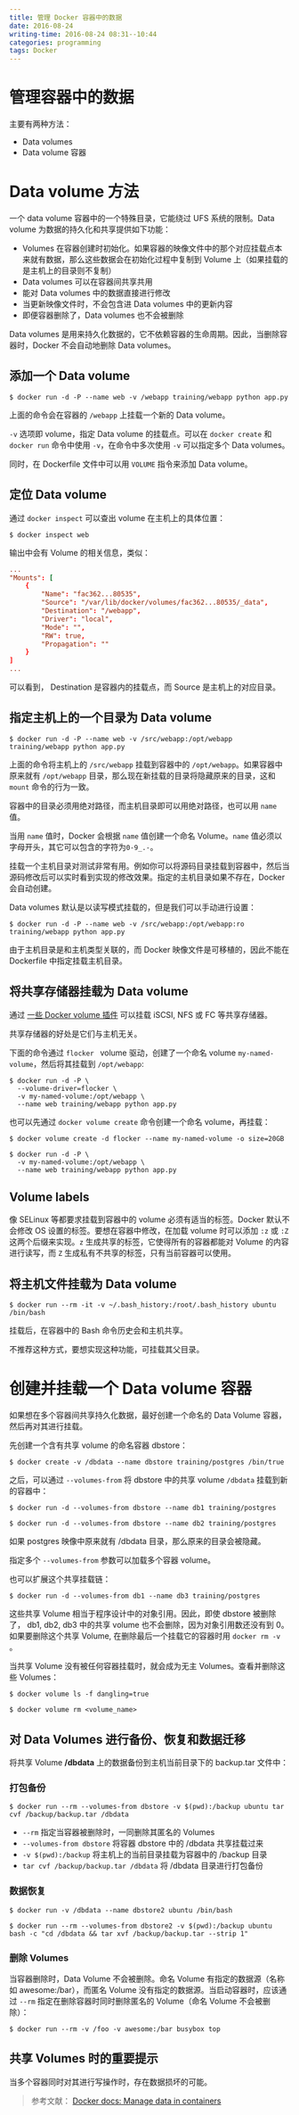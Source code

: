 ```yaml
---
title: 管理 Docker 容器中的数据
date: 2016-08-24
writing-time: 2016-08-24 08:31--10:44
categories: programming
tags: Docker
---
```


# 管理容器中的数据

主要有两种方法：

+ Data volumes
+ Data volume 容器


# Data volume 方法

一个 data volume 容器中的一个特殊目录，它能绕过 UFS 系统的限制。Data volume 为数据的持久化和共享提供如下功能：

+ Volumes 在容器创建时初始化。如果容器的映像文件中的那个对应挂载点本来就有数据，那么这些数据会在初始化过程中复制到 Volume 上（如果挂载的是主机上的目录则不复制）
+ Data volumes 可以在容器间共享共用
+ 能对 Data volumes 中的数据直接进行修改
+ 当更新映像文件时，不会包含进 Data volumes 中的更新内容
+ 即便容器删除了，Data volumes 也不会被删除


Data volumes 是用来持久化数据的，它不依赖容器的生命周期。因此，当删除容器时，Docker 不会自动地删除 Data volumes。

## 添加一个 Data volume

```shell
$ docker run -d -P --name web -v /webapp training/webapp python app.py
```

上面的命令会在容器的 `/webapp` 上挂载一个新的 Data volume。

`-v` 选项即 volume，指定 Data volume 的挂载点。可以在 `docker create` 和 `docker run` 命令中使用 `-v`，在命令中多次使用 `-v` 可以指定多个 Data volumes。

同时，在 Dockerfile 文件中可以用 `VOLUME` 指令来添加 Data volume。

## 定位 Data volume

通过 `docker inspect` 可以查出 volume 在主机上的具体位置：

```shell
$ docker inspect web
```

输出中会有 Volume 的相关信息，类似：

```conf
...
"Mounts": [
    {
        "Name": "fac362...80535",
        "Source": "/var/lib/docker/volumes/fac362...80535/_data",
        "Destination": "/webapp",
        "Driver": "local",
        "Mode": "",
        "RW": true,
        "Propagation": ""
    }
]
...
```

可以看到， Destination 是容器内的挂载点，而 Source 是主机上的对应目录。

## 指定主机上的一个目录为 Data volume

```shell
$ docker run -d -P --name web -v /src/webapp:/opt/webapp training/webapp python app.py
```

上面的命令将主机上的 `/src/webapp` 挂载到容器中的 `/opt/webapp`。如果容器中原来就有 `/opt/webapp` 目录，那么现在新挂载的目录将隐藏原来的目录，这和 `mount` 命令的行为一致。

容器中的目录必须用绝对路径，而主机目录即可以用绝对路径，也可以用 `name` 值。

当用 `name` 值时，Docker 会根据 `name` 值创建一个命名 Volume。`name` 值必须以字母开头，其它可以包含的字符为`0-9_.-`。

挂载一个主机目录对测试非常有用。例如你可以将源码目录挂载到容器中，然后当源码修改后可以实时看到实现的修改效果。指定的主机目录如果不存在，Docker 会自动创建。

Data volumes 默认是以读写模式挂载的，但是我们可以手动进行设置：

```shell
$ docker run -d -P --name web -v /src/webapp:/opt/webapp:ro training/webapp python app.py
```

由于主机目录是和主机类型关联的，而 Docker 映像文件是可移植的，因此不能在 Dockerfile 中指定挂载主机目录。

## 将共享存储器挂载为 Data volume

通过 [一些 Docker volume 插件](https://docs.docker.com/engine/extend/plugins_volume/) 可以挂载 iSCSI, NFS 或 FC 等共享存储器。

共享存储器的好处是它们与主机无关。

下面的命令通过 `flocker ` volume 驱动，创建了一个命名 volume `my-named-volume`，然后将其挂载到 `/opt/webapp`:

```shell
$ docker run -d -P \
  --volume-driver=flocker \
  -v my-named-volume:/opt/webapp \
  --name web training/webapp python app.py
```

也可以先通过 `docker volume create` 命令创建一个命名 volume，再挂载：

```shell
$ docker volume create -d flocker --name my-named-volume -o size=20GB

$ docker run -d -P \
  -v my-named-volume:/opt/webapp \
  --name web training/webapp python app.py
```

## Volume labels

像 SELinux 等都要求挂载到容器中的 volume 必须有适当的标签。Docker 默认不会修改 OS 设置的标签。要想在容器中修改，在加载 volume 时可以添加 `:z` 或 `:Z` 这两个后缀来实现。`z` 生成共享的标签，它使得所有的容器都能对 Volume 的内容进行读写，而 `Z` 生成私有不共享的标签，只有当前容器可以使用。

## 将主机文件挂载为 Data volume

```shell
$ docker run --rm -it -v ~/.bash_history:/root/.bash_history ubuntu /bin/bash
```

挂载后，在容器中的 Bash 命令历史会和主机共享。

不推荐这种方式，要想实现这种功能，可挂载其父目录。

# 创建并挂载一个 Data volume 容器

如果想在多个容器间共享持久化数据，最好创建一个命名的 Data Volume 容器，然后再对其进行挂载。


先创建一个含有共享 volume 的命名容器 dbstore：

```shell
$ docker create -v /dbdata --name dbstore training/postgres /bin/true
```

之后，可以通过 `--volumes-from` 将 dbstore 中的共享 volume `/dbdata` 挂载到新的容器中：

```shell
$ docker run -d --volumes-from dbstore --name db1 training/postgres

$ docker run -d --volumes-from dbstore --name db2 training/postgres
```

如果 postgres 映像中原来就有 /dbdata 目录，那么原来的目录会被隐藏。

指定多个 `--volumes-from` 参数可以加载多个容器 volume。

也可以扩展这个共享挂载链：

```shell
$ docker run -d --volumes-from db1 --name db3 training/postgres
```

这些共享 Volume 相当于程序设计中的对象引用。因此，即使 dbstore 被删除了， db1, db2, db3 中的共享 volume 也不会删除，因为对象引用数还没有到 0。如果要删除这个共享 Volume, 在删除最后一个挂载它的容器时用 `docker rm -v` 。

当共享 Volume 没有被任何容器挂载时，就会成为无主 Volumes。查看并删除这些 Volumes：

```shell
$ docker volume ls -f dangling=true

$ docker volume rm <volume_name>
```

## 对 Data Volumes 进行备份、恢复和数据迁移

将共享 Volume **/dbdata** 上的数据备份到主机当前目录下的 backup.tar 文件中：

### 打包备份

```shell
$ docker run --rm --volumes-from dbstore -v $(pwd):/backup ubuntu tar cvf /backup/backup.tar /dbdata
```

+ `--rm` 指定当容器被删除时，一同删除其匿名的 Volumes
+ `--volumes-from dbstore` 将容器 dbstore 中的 /dbdata 共享挂载过来
+ `-v $(pwd):/backup` 将主机上的当前目录挂载为容器中的 /backup 目录
+ `tar cvf /backup/backup.tar /dbdata` 将 /dbdata 目录进行打包备份


### 数据恢复

```shell
$ docker run -v /dbdata --name dbstore2 ubuntu /bin/bash

$ docker run --rm --volumes-from dbstore2 -v $(pwd):/backup ubuntu bash -c "cd /dbdata && tar xvf /backup/backup.tar --strip 1"
```

### 删除 Volumes

当容器删除时，Data Volume 不会被删除。命名 Volume 有指定的数据源（名称如 awesome:/bar），而匿名 Volume 没有指定的数据源。当启动容器时，应该通过 `--rm` 指定在删除容器时同时删除匿名的 Volume（命名 Volume 不会被删除）：

```shell
$ docker run --rm -v /foo -v awesome:/bar busybox top
```

## 共享 Volumes 时的重要提示

当多个容器同时对其进行写操作时，存在数据损坏的可能。


> 参考文献： 
> [Docker docs: Manage data in containers](https://docs.docker.com/engine/tutorials/dockervolumes/)
